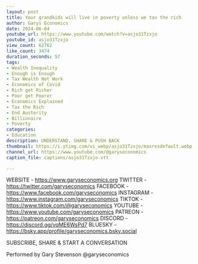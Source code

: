 ```yaml
---
layout: post
title: Your grandkids will live in poverty unless we tax the rich
author: Garys Economics
date: 2024-06-04
youtube_url: https://www.youtube.com/watch?v=asjo31Tzxjo
youtube_id: asjo31Tzxjo
view_count: 62762
like_count: 3474
duration_seconds: 57
tags:
- Wealth Inequality
- Enough is Enough
- Tax Wealth Not Work
- Economics of Covid
- Rich get Richer
- Poor get Poorer
- Economics Explained
- Tax the Rich
- End Austerity
- Billionaire
- Poverty
categories:
- Education
description: UNDERSTAND, SHARE & PUSH BACK
thumbnail: https://i.ytimg.com/vi_webp/asjo31Tzxjo/maxresdefault.webp
channel_url: https://www.youtube.com/@garyseconomics
caption_file: captions/asjo31Tzxjo.vtt

---
```


WEBSITE - https://www.garyseconomics.org
TWITTER  - https://twitter.com/garyseconomics
FACEBOOK - https://www.facebook.com/garyseconomics
INSTAGRAM  - https://www.instagram.com/garyseconomics
TIKTOK - https://www.tiktok.com/@garyseconomics
YOUTUBE -  https://www.youtube.com/garyseconomics
PATREON - https://patreon.com/garyseconomics
DISCORD - https://discord.gg/vqME6WsPd7
BLUESKY - https://bsky.app/profile/garyseconomics.bsky.social

SUBSCRIBE, SHARE & START A CONVERSATION

Performed by Gary Stevenson
@garyseconomics
